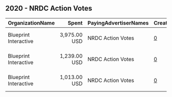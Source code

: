 ## 2020 - NRDC Action Votes 
|OrganizationName|Spent|PayingAdvertiserNames|CreativeUrls|Impressions|Genders|AgeBrackets|CountryCodes|BillingAddresses|CandidateBallotInformation|
|:---|---:|:---|:---|---:|:---|:---|:---|:---|:---|
|Blueprint Interactive|3,975.00 USD|NRDC Action Votes|[0](https://www.snap.com/political-ads/asset/242dd58cea3a1a02863be1052641f921f74519665b49ced4a980ebd611c42616?mediaType=mp4)|587,334||18+|united states|"1730 Rhode Island Ave NW Suite 1014,Washington,20036,US"|NRDC Action Votes|
|Blueprint Interactive|1,239.00 USD|NRDC Action Votes|[0](https://www.snap.com/political-ads/asset/730d35a1656618f3cbf48e5a592014003d470f5eac81d3ec2f7d24d50f5edac7?mediaType=mp4)|172,971||18-35|united states|"1730 Rhode Island Ave NW Suite 1014,Washington,20036,US"|NRDC Action Votes|
|Blueprint Interactive|1,013.00 USD|NRDC Action Votes|[0](https://www.snap.com/political-ads/asset/cece4410b790f01c310b4366c96404c751f376442e38cf852e84dc3b6af312f5?mediaType=mp4)|136,438||18-35|united states|"1730 Rhode Island Ave NW Suite 1014,Washington,20036,US"|NRDC Action Votes|
